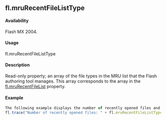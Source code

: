 ## fl.mruRecentFileListType

#### Availability

Flash MX 2004.

#### Usage

fl.mruRecentFileListType

#### Description

Read-only property; an array of the file types in the MRU list that the Flash authoring tool manages. This array corresponds to the array in the [fl.mruRecentFileList](#_bookmark505) property.

#### Example

```javascript
The following example displays the number of recently opened files and the type of each file, in the Output panel:
fl.trace("Number of recently opened files: " + fl.mruRecentFileListType.length); for (i = 0; i \< fl.mruRecentFileListType.length; i++) fl.trace("type: " + fl.mruRecentFileListType\[i\]);

```